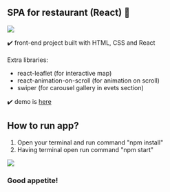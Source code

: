 ## SPA for restaurant (React) :spaghetti:

<img src="https://user-images.githubusercontent.com/102720711/187640321-d2f07bed-87c5-4cce-b33a-c1819b15090a.png"/> 

:heavy_check_mark: front-end project built with HTML, CSS and React </br></br>
Extra libraries:  
- react-leaflet (for interactive map)
- react-animation-on-scroll (for animation on scroll)
- swiper (for carousel gallery in evets section)</br>

:heavy_check_mark: demo is [here](https://blossomingiris.github.io/my-react-restaurant/)</br>

## How to run app?
1. Open your terminal and run command "npm install"
3. Having terminal open run command "npm start"

<img src="https://user-images.githubusercontent.com/102720711/187640321-d2f07bed-87c5-4cce-b33a-c1819b15090a.png"/> 

### Good appetite!
